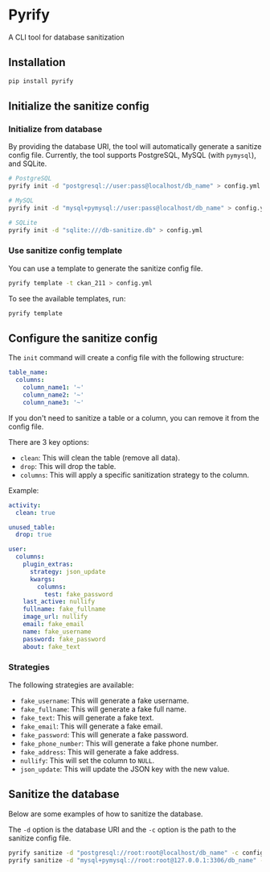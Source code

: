 # Pyrify

A CLI tool for database sanitization

## Installation

```bash
pip install pyrify
```

## Initialize the sanitize config

### Initialize from database
By providing the database URI, the tool will automatically generate a sanitize config file.
Currently, the tool supports PostgreSQL, MySQL (with `pymysql`), and SQLite.


```sh
# PostgreSQL
pyrify init -d "postgresql://user:pass@localhost/db_name" > config.yml

# MySQL
pyrify init -d "mysql+pymysql://user:pass@localhost/db_name" > config.yml

# SQLite
pyrify init -d "sqlite:///db-sanitize.db" > config.yml
```

### Use sanitize config template

You can use a template to generate the sanitize config file.

```sh
pyrify template -t ckan_211 > config.yml
```

To see the available templates, run:

```sh
pyrify template
```

## Configure the sanitize config

The `init` command will create a config file with the following structure:

```yaml
table_name:
  columns:
    column_name1: '~'
    column_name2: '~'
    column_name3: '~'
```

If you don't need to sanitize a table or a column, you can remove it from the config file.

There are 3 key options:

- `clean`: This will clean the table (remove all data).
- `drop`: This will drop the table.
- `columns`: This will apply a specific sanitization strategy to the column.

Example:

```yaml
activity:
  clean: true

unused_table:
  drop: true

user:
  columns:
    plugin_extras:
      strategy: json_update
      kwargs:
        columns:
          test: fake_password
    last_active: nullify
    fullname: fake_fullname
    image_url: nullify
    email: fake_email
    name: fake_username
    password: fake_password
    about: fake_text

```

### Strategies

The following strategies are available:

- `fake_username`: This will generate a fake username.
- `fake_fullname`: This will generate a fake full name.
- `fake_text`: This will generate a fake text.
- `fake_email`: This will generate a fake email.
- `fake_password`: This will generate a fake password.
- `fake_phone_number`: This will generate a fake phone number.
- `fake_address`: This will generate a fake address.
- `nullify`: This will set the column to `NULL`.
- `json_update`: This will update the JSON key with the new value.

## Sanitize the database

Below are some examples of how to sanitize the database.

The `-d` option is the database URI and the `-c` option is the path to the sanitize config file.

```sh
pyrify sanitize -d "postgresql://root:root@localhost/db_name" -c config.yml
pyrify sanitize -d "mysql+pymysql://root:root@127.0.0.1:3306/db_name" -c config.yml
```

